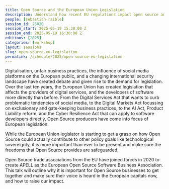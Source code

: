 ```yaml
---
title: Open Source and the European Union Legislation
description: Understand how recent EU regulations impact open source and how businesses can organize to respond.
people: [sebastian-raible]
session_id: 25020
session_start: 2025-05-19 15:30:00 Z
session_end: 2025-05-19 16:30:00 Z
editions: [2025]
categories: [workshop]
layout: sessions
slug: open-source-eu-legislation
permalink: /schedule/2025/open-source-eu-legislation
---
```


Digitalisation, unfair business practices, the influence of social media platforms on the European public, and a 
changing international security landscape have created debate and given rise to the demand for legislation. 
Over the last ten years, the European Union has created legislation that affects the providers of digital services, 
and the developers of software more directly than before. From the Digital Services Act that wants to curb 
problematic tendencies of social media, to the Digital Markets Act focussing on exclusionary and gate-keeping 
business practices, to the AI Act, Product Liability reform, and the Cyber Resilience Act that can apply to 
software developers directly, Open Source producers have come into focus of European legislation.

While the European Union legislator is starting to get a grasp on how Open Source could actually contribute 
to other policy goals like technological sovereignty, it is more important than ever to be present and make 
sure the freedoms that Open Source provides are safeguarded.

Open Source trade associations from the EU have joined forces in 2020 to create APELL as the European Open 
Source Software Business Association. This talk will outline why it is important for Open Source businesses 
to get together and make sure their voice is heard in the European capitals now, and how to raise our impact.
